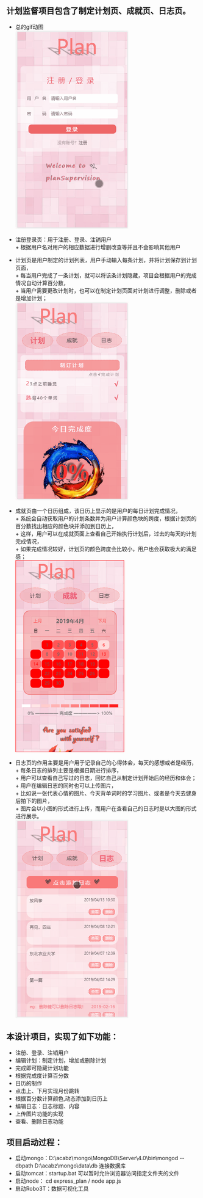 ## 计划监督项目包含了制定计划页、成就页、日志页。
- 总的gif动图<br>
        ![总gif动图](./new.gif) <br>

- 注册登录页：用于注册、登录、注销用户<br>
        + 根据用户名对用户的相应数据进行增删改查等并且不会影响其他用户<br>

- 计划页是用户制定的计划列表，用户手动输入每条计划，并将计划保存到计划页面，<br>
        + 每当用户完成了一条计划，就可以将该条计划隐藏，项目会根据用户的完成情况自动计算百分数，<br>
        + 当用户需要更改计划时，也可以在制定计划页面对计划进行调整，删除或者是增加计划；<br>
        ![计划页动图](./1-plan.gif) <br>
- 成就页由一个日历组成，该日历上显示的是用户的每日计划完成情况，<br>
        + 系统会自动获取用户的计划条数并为用户计算颜色块的跨度，根据计划页的百分数找出相应的颜色块并添加到日历上，<br>
        + 这样，用户可以在成就页面上查看自己开始执行计划后，过去的每天的计划完成情况，<br>
        + 如果完成情况较好，计划页的颜色跨度会比较小，用户也会获取极大的满足感；<br>
        ![成就页图片](./3-achievement.PNG) <br>
- 日志页的作用主要是用户用于记录自己的心得体会，每天的感想或者是经历，<br>
        + 每条日志的排列主要是根据日期进行排序，<br>
        + 用户可以查看自己写过的日志，回忆自己从制定计划开始后的经历和体会；<br>
        + 用户在编辑日志的同时也可以上传图片，<br>
        + 比如说一张代表心情的图片、今天背单词时的学习图片、或者是今天去健身后拍下的图片，<br>
        + 图片会以小图的形式进行上传，而用户在查看自己的日志时是以大图的形式进行展示。<br>
        ![日志页动图](./2-notepad.gif) 

## 本设计项目，实现了如下功能：

- 注册、登录、注销用户<br>
- 编辑计划：制定计划，增加或删除计划<br>
- 完成即可隐藏计划功能<br>
- 根据完成度计算百分数<br>
- 日历的制作<br>
- 点击上、下月实现月份跳转<br>
- 根据百分数计算颜色,动态添加到日历上<br>
- 编辑日志：日志标题、内容<br>
- 上传图片功能的实现<br>
- 查看、删除日志功能<br>

## 项目启动过程：

- 启动mongo：D:\acabz\mongo\MongoDB\Server\4.0\bin\mongod --dbpath D:\acabz\mongo\data\db         连接数据库<br>
- 启动tomcat：startup.bat            可以暂时允许浏览器访问指定文件夹的文件<br>
- 启动node： cd express_plan          /              node app.js<br>
- 启动Robo3T：数据可视化工具<br>

